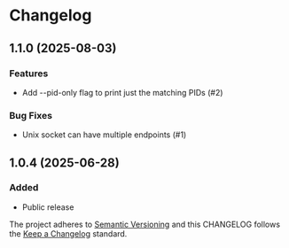 # Changelog

## 1.1.0 (2025-08-03)

### Features
- Add --pid-only flag to print just the matching PIDs (#2)

### Bug Fixes
- Unix socket can have multiple endpoints (#1)

## 1.0.4 (2025-06-28)

### Added

- Public release

The project adheres to [Semantic Versioning](https://semver.org/spec/v2.0.0.html) and
this CHANGELOG follows the [Keep a Changelog](https://keepachangelog.com/en/1.0.0/) standard.
